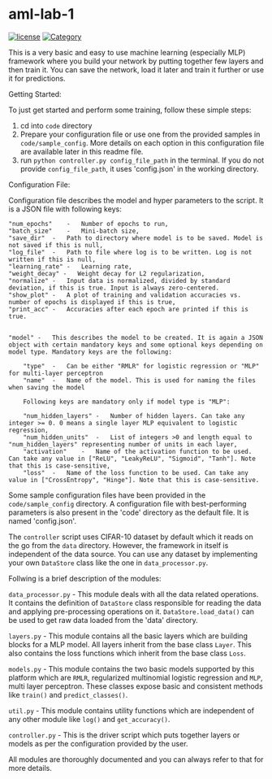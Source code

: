 # aml-lab-1
[![license](https://img.shields.io/github/license/mashape/apistatus.svg?maxAge=2592000)](https://github.com/mani-shailesh/aml-lab-1/blob/master/LICENSE.md)
[![Category](https://img.shields.io/badge/Category-Coursework-ff69b4.svg)](https://github.com/mani-shailesh/aml-lab-1)

This is a very basic and easy to use machine learning (especially MLP) framework where you build your network by putting together few layers and then train it. You can save the network, load it later and train it further or use it for predictions. 

Getting Started:

To just get started and perform some training, follow these simple steps:

1.  cd into `code` directory
2.  Prepare your configuration file or use one from the provided samples in `code/sample_config`. More details on each option in this configuration file are available later in this readme file.
3.  run `python controller.py config_file_path` in the terminal. If you do not provide `config_file_path`, it uses 'config.json' in the working directory.

Configuration File:

Configuration file describes the model and hyper parameters to the script. It is a JSON file with following keys:

    "num_epochs"    -   Number of epochs to run,
    "batch_size"    -   Mini-batch size,
    "save_dir"  -   Path to directory where model is to be saved. Model is not saved if this is null,
    "log_file"  -   Path to file where log is to be written. Log is not written if this is null,
    "learning_rate" -   Learning rate,
    "weight_decay" -   Weight decay for L2 regularization,
    "normalize" -   Input data is normalized, divided by standard deviation, if this is true. Input is always zero-centered.
    "show_plot" -   A plot of training and validation accuracies vs. number of epochs is displayed if this is true,
    "print_acc" -   Accuracies after each epoch are printed if this is true.
    
    
    "model" -   This describes the model to be created. It is again a JSON object with certain mandatory keys and some optional keys depending on model type. Mandatory keys are the following:

        "type"  -   Can be either "RMLR" for logistic regression or "MLP" for multi-layer perceptron
        "name"  -   Name of the model. This is used for naming the files when saving the model
        
        Following keys are mandatory only if model type is "MLP":
        
        "num_hidden_layers" -   Number of hidden layers. Can take any integer >= 0. 0 means a single layer MLP equivalent to logistic regression,
        "num_hidden_units"  -   List of integers >0 and length equal to "num_hidden_layers" representing number of units in each layer,
        "activation"    -   Name of the activation function to be used. Can take any value in ["ReLU", "LeakyReLU", "Sigmoid", "Tanh"]. Note that this is case-sensitive,
        "loss"  -   Name of the loss function to be used. Can take any value in ["CrossEntropy", "Hinge"]. Note that this is case-sensitive.
        
Some sample configuration files have been provided in the `code/sample_config` directory. A configuration file with best-performing parameters is also present in the 'code' directory as the default file. It is named 'config.json'.


The `controller` script uses CIFAR-10 dataset by default which it reads on the go from the `data` directory. However, the framework in itself is independent of the data source. You can use any dataset by implementing your own `DataStore` class like the one in `data_processor.py`.

Follwing is a brief description of the modules:

`data_processor.py`   -   This module deals with all the data related operations. It contains the definition of `DataStore` class responsible for reading the data and applying pre-processing operations on it. `DataStore.load_data()` can be used to get raw data loaded from the 'data' directory.

`layers.py` -   This module contains all the basic layers which are building blocks for a MLP model. All layers inherit from the base class `Layer`. This also contains the loss functions which inherit from the base class `Loss`.

`models.py` -   This module contains the two basic models supported by this platform which are `RMLR`, regularized multinomial logistic regression and `MLP`, multi layer perceptron. These classes expose basic and consistent methods like `train()` and `predict_classes()`.
 
 `util.py`  -   This module contains utility functions which are independent of any other module like `log()` and `get_accuracy()`.
 
 `controller.py`    -   This is the driver script which puts together layers or models as per the configuration provided by the user.
 
 All modules are thoroughly documented and you can always refer to that for more details.
